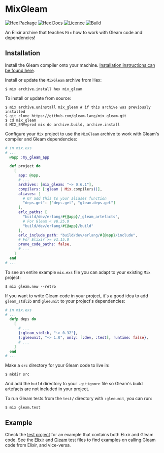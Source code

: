 # MixGleam

[![Hex Package](https://img.shields.io/hexpm/v/mix_gleam?color=ffaff3&label=%F0%9F%93%A6)](https://hex.pm/packages/mix_gleam)
[![Hex Docs](https://img.shields.io/badge/hex-docs-ffaff3?label=%F0%9F%93%9A)](https://hexdocs.pm/mix_gleam/)
[![Licence](https://img.shields.io/hexpm/l/mix_gleam?color=ffaff3&label=%F0%9F%93%83)](https://github.com/gleam-lang/mix_gleam/blob/main/LICENCE)
[![Build](https://img.shields.io/github/workflow/status/gleam-lang/mix_gleam/CI?color=ffaff3&label=%E2%9C%A8)](https://github.com/gleam-lang/mix_gleam/actions)

An Elixir archive that teaches `Mix` how to work with Gleam code and
dependencies!

## Installation

Install the Gleam compiler onto your machine.
[Installation instructions can be found here](https://gleam.run/getting-started/installing-gleam.html).

Install or update the `MixGleam` archive from Hex:

```shell
$ mix archive.install hex mix_gleam
```

To install or update from source:

```shell
$ mix archive.uninstall mix_gleam # if this archive was previously installed
$ git clone https://github.com/gleam-lang/mix_gleam.git
$ cd mix_gleam
$ MIX_ENV=prod mix do archive.build, archive.install
```

Configure your `Mix` project to use the `MixGleam` archive to work with Gleam's
compiler and Gleam dependencies:

```elixir
# in mix.exs
# ...
  @app :my_gleam_app

  def project do
    [
      app: @app,
      # ...
      archives: [mix_gleam: "~> 0.6.1"],
      compilers: [:gleam | Mix.compilers()],
      aliases: [
        # Or add this to your aliases function
        "deps.get": ["deps.get", "gleam.deps.get"]
      ],
      erlc_paths: [
        "build/dev/erlang/#{@app}/_gleam_artefacts",
        # For Gleam < v0.25.0
        "build/dev/erlang/#{@app}/build"
      ],
      erlc_include_path: "build/dev/erlang/#{@app}/include",
      # For Elixir >= v1.15.0
      prune_code_paths: false,
      # ...
    ]
  end
# ...
```

To see an entire example `mix.exs` file you can adapt to your existing `Mix`
project:

```shell
$ mix gleam.new --retro
```

If you want to write Gleam code in your project, it's a good idea to add
`gleam_stdlib` and `gleeunit` to your project's dependencies:

```elixir
# in mix.exs
# ...
  defp deps do
    [
      # ...
      {:gleam_stdlib, "~> 0.32"},
      {:gleeunit, "~> 1.0", only: [:dev, :test], runtime: false},
      # ...
    ]
  end
# ...
```

Make a `src` directory for your Gleam code to live in:

```shell
$ mkdir src
```

And add the `build` directory to your `.gitignore` file so Gleam's build
artefacts are not included in your project.

To run Gleam tests from the `test/` directory with `:gleeunit`, you can run:

```shell
$ mix gleam.test
```

## Example

Check the [test project](test_projects/basic_project/) for an example that
contains both Elixir and Gleam code. See the
[Elixir](test_projects/basic_project/test/basic_project_test.exs) and
[Gleam](test_projects/basic_project/test/basic_project_test.gleam) test files to
find examples on calling Gleam code from Elixir, and vice-versa.

